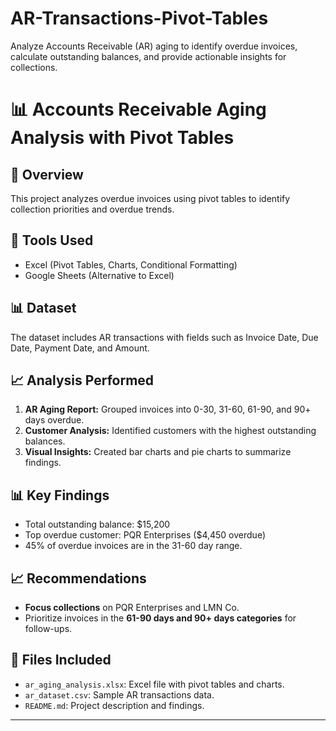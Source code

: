 # AR-Transactions-Pivot-Tables
Analyze Accounts Receivable (AR) aging to identify overdue invoices, calculate outstanding balances, and provide actionable insights for collections.

# 📊 Accounts Receivable Aging Analysis with Pivot Tables  

## 📌 Overview  
This project analyzes overdue invoices using pivot tables to identify collection priorities and overdue trends.  

## 📂 Tools Used  
- Excel (Pivot Tables, Charts, Conditional Formatting)  
- Google Sheets (Alternative to Excel)  

## 📊 Dataset  
The dataset includes AR transactions with fields such as Invoice Date, Due Date, Payment Date, and Amount.  

## 📈 Analysis Performed  
1. **AR Aging Report:** Grouped invoices into 0-30, 31-60, 61-90, and 90+ days overdue.  
2. **Customer Analysis:** Identified customers with the highest outstanding balances.  
3. **Visual Insights:** Created bar charts and pie charts to summarize findings.  

## 📊 Key Findings  
- Total outstanding balance: $15,200  
- Top overdue customer: PQR Enterprises ($4,450 overdue)  
- 45% of overdue invoices are in the 31-60 day range.  

## 📈 Recommendations  
- **Focus collections** on PQR Enterprises and LMN Co.  
- Prioritize invoices in the **61-90 days and 90+ days categories** for follow-ups.  

## 📂 Files Included  
- `ar_aging_analysis.xlsx`: Excel file with pivot tables and charts.  
- `ar_dataset.csv`: Sample AR transactions data.  
- `README.md`: Project description and findings.  

---

